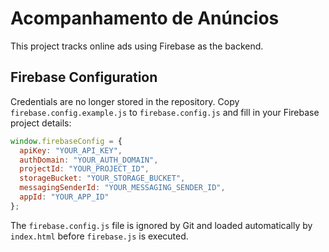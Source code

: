 # Acompanhamento de Anúncios

This project tracks online ads using Firebase as the backend.

## Firebase Configuration

Credentials are no longer stored in the repository. Copy `firebase.config.example.js` to `firebase.config.js` and fill in your Firebase project details:

```javascript
window.firebaseConfig = {
  apiKey: "YOUR_API_KEY",
  authDomain: "YOUR_AUTH_DOMAIN",
  projectId: "YOUR_PROJECT_ID",
  storageBucket: "YOUR_STORAGE_BUCKET",
  messagingSenderId: "YOUR_MESSAGING_SENDER_ID",
  appId: "YOUR_APP_ID"
};
```

The `firebase.config.js` file is ignored by Git and loaded automatically by `index.html` before `firebase.js` is executed.
